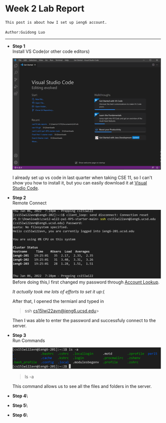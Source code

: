 # Week 2 Lab Report 

    This post is about how I set up ieng6 account. 

    Author:Guidong Luo

---
* **Step 1**\
Install VS Code(or other code editors)

    ![Image](Images\vscode.png)

     I already set up vs code in last quarter when taking CSE 11, so I can't show you how to install it, but you can easily download it at [Visual Studio Code](https://code.visualstudio.com/).
* **Step 2**\
Remote Connect

    ![Image](Images\connect.png)
Before doing this,I first changed my password through [Account Lookup](https://sdacs.ucsd.edu/~icc/index.php).

    *It actually took me lots of efforts to set it up*:(
    
    After that, I opened the termianl and typed in
    >ssh cs15lwi22avn@ieng6.ucsd.edu> 

    Then I was able to enter the password and successfuly connect to the server.
* **Step 3**\
Run Commands

    ![Image](Images\command.png)
    >ls -a

    This  command allows us to see all the files and folders in the server.

* **Step 4**\

* **Step 5**\
* **Step 6**\

    









